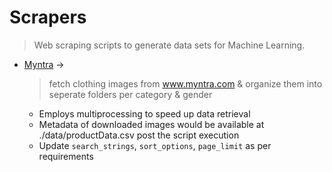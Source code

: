 # Scrapers
> Web scraping scripts to generate data sets for Machine Learning.

- [Myntra](myntra.py) -> 
    > fetch clothing images from www.myntra.com & organize them into seperate folders per category & gender  
    - Employs multiprocessing to speed up data retrieval  
    - Metadata of downloaded images would be available at ./data/productData.csv post the script execution  
    - Update `search_strings`, `sort_options`, `page_limit` as per requirements